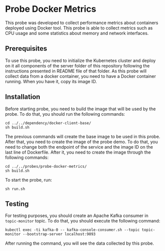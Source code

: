 
# Probe Docker Metrics
This probe was developed to collect performance metrics about containers deployed using Docker tool. This probe is able to collect metrics such as CPU usage and some statistics about memory and network interfaces.

## Prerequisites
To use this probe, you need to initialize the Kubernetes cluster and deploy on it all components of the server folder of this repository following the instructions presented in README file of that folder.
As this probe will collect data from a docker container, you need to have a Docker container running. When you have it, copy its image ID.

## Installation
Before starting probe, you need to build the image that will be used by the probe. To do that, you should run the following commands:

```
cd ../../dependency/docker-client-base/
sh build.sh
```

The previous commands will create the base image to be used in this probe. After that, you need to create the image of the probe demo. 
To do that, you need to change both the endpoint of the service and the image ID on the last line of Dockerfile. After it, you need to create the image through the following commands:

```
cd ../../probes/probe-docker-metrics/
sh build.sh
```

To start the probe, run:
```
sh run.sh
```

## Testing
For testing purposes, you should create an Apache Kafka consumer in `topic-monitor` topic. To do that, you should execute the following command:
```
kubectl exec -ti kafka-0 -- kafka-console-consumer.sh --topic topic-monitor --bootstrap-server localhost:9093
```
After running the command, you will see the data collected by this probe.
